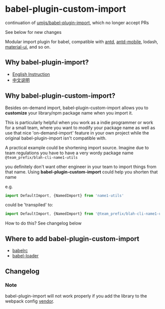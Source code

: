 # babel-plugin-custom-import

continuation of [umijs/babel-plugin-import](https://github.com/umijs/babel-plugin-import#customName), which no longer accept PRs

See below for new changes


Modular import plugin for babel, compatible with [antd](https://github.com/ant-design/ant-design), [antd-mobile](https://github.com/ant-design/ant-design-mobile), lodash, [material-ui](http://material-ui.com/), and so on.


## Why babel-plugin-import?

- [English Instruction](https://ant.design/docs/react/getting-started#Import-on-Demand)
- [中文说明](https://ant.design/docs/react/getting-started-cn#%E6%8C%89%E9%9C%80%E5%8A%A0%E8%BD%BD)

## Why babel-plugin-custom-import?
 Besides on-demand import, babel-plugin-custom-import allows you to **customize** your library/npm package name when you import it. 


 This is particularly helpful when you work as a indie programmer or work for a small team, where you want to modify your package name as well as use that nice 'on-demand-import' feature in your own project while the original babel-plugin-import isn't compatible with. 


 A practical example could be shortening import source. Imagine due to team regulations you have to have a very wordy package name ``@team_prefix/blah-cli-name1-utils``


 you definitely don't want other engineer in your team to import things from that name. Using **babel-plugin-custom-import** could help you shorten that name


 e.g.


 ```js
 import DefaultImport, {NamedImport} from 'name1-utils'
 ```

 could be 'transpiled' to:

 ```js
 import DefaultImport, {NamedImport} from '@team_prefix/blah-cli-name1-utils'
 ```

How to do this? See changelog below

 
  

## Where to add babel-plugin-custom-import

- [babelrc](https://babeljs.io/docs/usage/babelrc/)
- [babel-loader](https://github.com/babel/babel-loader)

## Changelog



### Note

babel-plugin-import will not work properly if you add the library to the webpack config [vendor](https://webpack.js.org/concepts/entry-points/#separate-app-and-vendor-entries).
